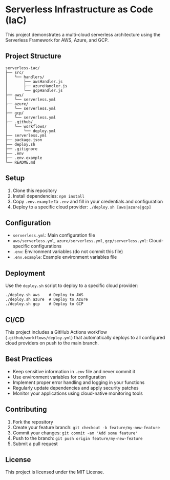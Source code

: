 # Serverless Infrastructure as Code (IaC)

This project demonstrates a multi-cloud serverless architecture using the Serverless Framework for AWS, Azure, and GCP.

## Project Structure

```
serverless-iac/
├── src/
│   └── handlers/
│       ├── awsHandler.js
│       ├── azureHandler.js
│       └── gcpHandler.js
├── aws/
│   └── serverless.yml
├── azure/
│   └── serverless.yml
├── gcp/
│   └── serverless.yml
├── .github/
│   └── workflows/
│       └── deploy.yml
├── serverless.yml
├── package.json
├── deploy.sh
├── .gitignore
├── .env
├── .env.example
└── README.md
```

## Setup

1. Clone this repository
2. Install dependencies: `npm install`
3. Copy `.env.example` to `.env` and fill in your credentials and configuration
4. Deploy to a specific cloud provider: `./deploy.sh [aws|azure|gcp]`

## Configuration

- `serverless.yml`: Main configuration file
- `aws/serverless.yml`, `azure/serverless.yml`, `gcp/serverless.yml`: Cloud-specific configurations
- `.env`: Environment variables (do not commit this file)
- `.env.example`: Example environment variables file

## Deployment

Use the `deploy.sh` script to deploy to a specific cloud provider:

```
./deploy.sh aws    # Deploy to AWS
./deploy.sh azure  # Deploy to Azure
./deploy.sh gcp    # Deploy to GCP
```

## CI/CD

This project includes a GitHub Actions workflow (`.github/workflows/deploy.yml`) that automatically deploys to all configured cloud providers on push to the main branch.

## Best Practices

- Keep sensitive information in `.env` file and never commit it
- Use environment variables for configuration
- Implement proper error handling and logging in your functions
- Regularly update dependencies and apply security patches
- Monitor your applications using cloud-native monitoring tools

## Contributing

1. Fork the repository
2. Create your feature branch: `git checkout -b feature/my-new-feature`
3. Commit your changes: `git commit -am 'Add some feature'`
4. Push to the branch: `git push origin feature/my-new-feature`
5. Submit a pull request

## License

This project is licensed under the MIT License.
